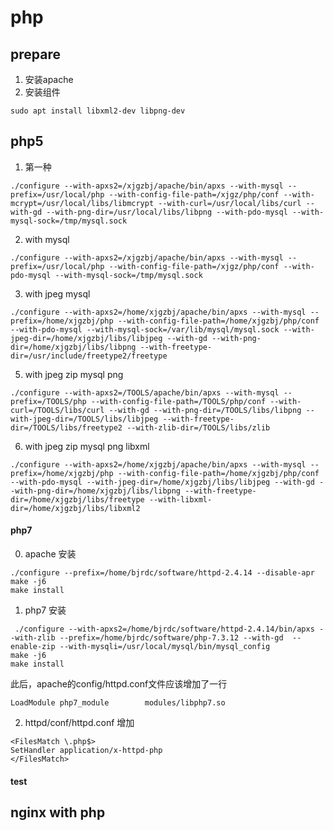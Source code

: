 php
==========
## prepare
1. 安装apache
2. 安装组件
```
sudo apt install libxml2-dev libpng-dev
```
## php5
1. 第一种
```
./configure --with-apxs2=/xjgzbj/apache/bin/apxs --with-mysql --prefix=/usr/local/php --with-config-file-path=/xjgz/php/conf --with-mcrypt=/usr/local/libs/libmcrypt --with-curl=/usr/local/libs/curl --with-gd --with-png-dir=/usr/local/libs/libpng --with-pdo-mysql --with-mysql-sock=/tmp/mysql.sock
```
2. with mysql
```
./configure --with-apxs2=/xjgzbj/apache/bin/apxs --with-mysql --prefix=/usr/local/php --with-config-file-path=/xjgz/php/conf --with-pdo-mysql --with-mysql-sock=/tmp/mysql.sock
```

3. with jpeg mysql
```
./configure --with-apxs2=/home/xjgzbj/apache/bin/apxs --with-mysql --prefix=/home/xjgzbj/php --with-config-file-path=/home/xjgzbj/php/conf --with-pdo-mysql --with-mysql-sock=/var/lib/mysql/mysql.sock --with-jpeg-dir=/home/xjgzbj/libs/libjpeg --with-gd --with-png-dir=/home/xjgzbj/libs/libpng --with-freetype-dir=/usr/include/freetype2/freetype
```
5.  with jpeg zip mysql  png
```
./configure --with-apxs2=/TOOLS/apache/bin/apxs --with-mysql --prefix=/TOOLS/php --with-config-file-path=/TOOLS/php/conf --with-curl=/TOOLS/libs/curl --with-gd --with-png-dir=/TOOLS/libs/libpng --with-jpeg-dir=/TOOLS/libs/libjpeg --with-freetype-dir=/TOOLS/libs/freetype2 --with-zlib-dir=/TOOLS/libs/zlib
```
6.  with jpeg zip mysql  png libxml
```
./configure --with-apxs2=/home/xjgzbj/apache/bin/apxs --with-mysql --prefix=/home/xjgzbj/php --with-config-file-path=/home/xjgzbj/php/conf --with-pdo-mysql --with-jpeg-dir=/home/xjgzbj/libs/libjpeg --with-gd --with-png-dir=/home/xjgzbj/libs/libpng --with-freetype-dir=/home/xjgzbj/libs/freetype --with-libxml-dir=/home/xjgzbj/libs/libxml2
```
#### php7
0. apache 安装
```
./configure --prefix=/home/bjrdc/software/httpd-2.4.14 --disable-apr
make -j6
make install
```
1. php7 安装
```
 ./configure --with-apxs2=/home/bjrdc/software/httpd-2.4.14/bin/apxs --with-zlib --prefix=/home/bjrdc/software/php-7.3.12 --with-gd  --enable-zip --with-mysqli=/usr/local/mysql/bin/mysql_config 
make -j6
make install
```
此后，apache的config/httpd.conf文件应该增加了一行
```
LoadModule php7_module        modules/libphp7.so
```
2. httpd/conf/httpd.conf
增加
```
<FilesMatch \.php$>
SetHandler application/x-httpd-php
</FilesMatch>
```
#### test



## nginx with php

